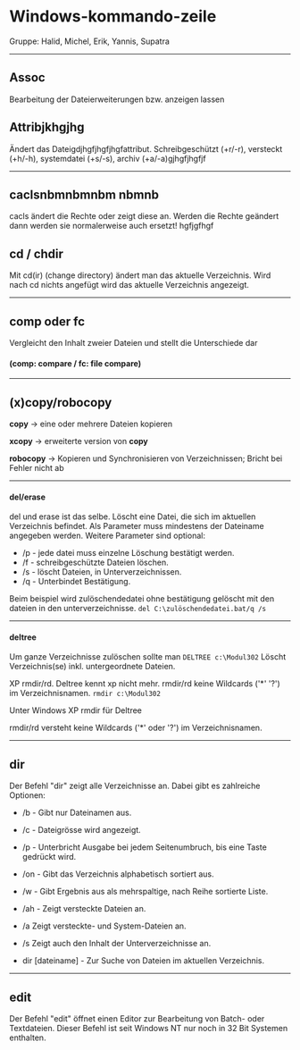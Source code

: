 # Windows-kommando-zeile
Gruppe: Halid, Michel, Erik, Yannis, Supatra

---

## Assoc
Bearbeitung der Dateierweiterungen bzw. anzeigen lassen

## Attribjkhgjhg
Ändert das Dateigdjhgfjhgfjhgfattribut. Schreibgeschützt (+r/-r), versteckt (+h/-h), systemdatei (+s/-s), archiv (+a/-a)gjhgfjhgfjf

---

## caclsnbmnbmnbm nbmnb
cacls ändert die Rechte oder zeigt diese an.
Werden die Rechte geändert dann werden sie normalerweise auch ersetzt!
hgfjgfhgf
## cd / chdir
Mit cd(ir) (change directory) ändert man das aktuelle Verzeichnis. Wird nach cd nichts angefügt wird das aktuelle Verzeichnis angezeigt.

---

## comp oder fc

Vergleicht den Inhalt zweier Dateien und stellt die Unterschiede dar
#### (comp: compare / fc: file compare)

---
## (x)copy/robocopy

**copy** -> eine oder mehrere Dateien kopieren

**xcopy** -> erweiterte version von **copy**

**robocopy** -> Kopieren und Synchronisieren von Verzeichnissen; Bricht bei Fehler nicht ab


---


#### del/erase
del und erase ist das selbe.
Löscht eine Datei, die sich im aktuellen Verzeichnis befindet. Als Parameter muss mindestens der Dateiname angegeben werden. Weitere Parameter sind optional:

* /p - jede datei muss einzelne Löschung bestätigt werden.
* /f - schreibgeschützte Dateien löschen.
* /s - löscht Dateien, in Unterverzeichnissen.
* /q - Unterbindet Bestätigung.

Beim beispiel wird zulöschendedatei ohne bestätigung gelöscht mit den dateien in den unterverzeichnisse. ```del C:\zulöschendedatei.bat/q /s```


---


#### deltree

Um ganze Verzeichnisse zulöschen sollte man
```DELTREE c:\Modul302```
Löscht Verzeichnis(se) inkl. untergeordnete Dateien.

XP rmdir/rd. Deltree kennt xp nicht mehr. rmdir/rd keine Wildcards ('*' '?') im Verzeichnisnamen.
```rmdir c:\Modul302```

Unter Windows XP rmdir für Deltree

rmdir/rd versteht keine Wildcards ('*' oder '?') im Verzeichnisnamen.


---


## dir
Der Befehl "dir" zeigt alle Verzeichnisse an. Dabei gibt es zahlreiche Optionen:

* /b - Gibt nur Dateinamen aus.
* /c - Dateigrösse wird angezeigt.
* /p - Unterbricht Ausgabe bei jedem Seitenumbruch, bis eine Taste gedrückt wird.
* /on - Gibt das Verzeichnis alphabetisch sortiert aus.
* /w - Gibt Ergebnis aus als mehrspaltige, nach Reihe sortierte Liste.
* /ah - Zeigt versteckte Dateien an.
* /a Zeigt versteckte- und System-Dateien an.
* /s Zeigt auch den Inhalt der Unterverzeichnisse an.

* dir [dateiname] - Zur Suche von Dateien im aktuellen Verzeichnis.

---

## edit
Der Befehl "edit" öffnet einen Editor zur Bearbeitung von Batch- oder Textdateien.
Dieser Befehl ist seit Windows NT nur noch in 32 Bit Systemen enthalten.
